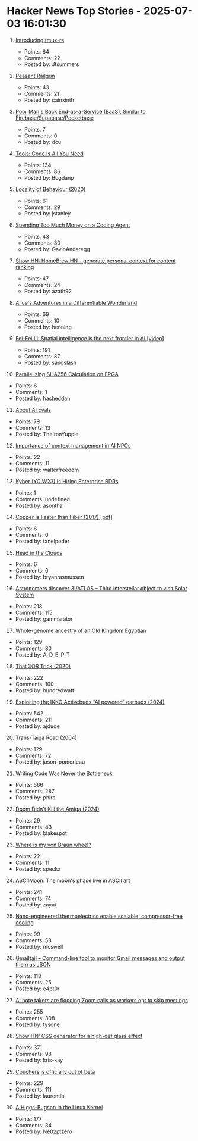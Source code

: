 # Hacker News Top Stories - 2025-07-03 16:01:30

1. [Introducing tmux-rs](https://richardscollin.github.io/tmux-rs/)
   - Points: 84
   - Comments: 22
   - Posted by: Jtsummers

2. [Peasant Railgun](https://knightsdigest.com/what-exactly-is-the-peasant-railgun-in-dd-5e/)
   - Points: 43
   - Comments: 21
   - Posted by: cainxinth

3. [Poor Man's Back End-as-a-Service (BaaS), Similar to Firebase/Supabase/Pocketbase](https://github.com/zserge/pennybase)
   - Points: 7
   - Comments: 0
   - Posted by: dcu

4. [Tools: Code Is All You Need](https://lucumr.pocoo.org/2025/7/3/tools/)
   - Points: 134
   - Comments: 86
   - Posted by: Bogdanp

5. [Locality of Behaviour (2020)](https://htmx.org/essays/locality-of-behaviour/)
   - Points: 61
   - Comments: 29
   - Posted by: jstanley

6. [Spending Too Much Money on a Coding Agent](https://allenpike.com/2025/coding-agents)
   - Points: 43
   - Comments: 30
   - Posted by: GavinAnderegg

7. [Show HN: HomeBrew HN – generate personal context for content ranking](https://www.hackernews.coffee/)
   - Points: 47
   - Comments: 24
   - Posted by: azath92

8. [Alice's Adventures in a Differentiable Wonderland](https://arxiv.org/abs/2404.17625)
   - Points: 69
   - Comments: 10
   - Posted by: henning

9. [Fei-Fei Li: Spatial intelligence is the next frontier in AI [video]](https://www.youtube.com/watch?v=_PioN-CpOP0)
   - Points: 191
   - Comments: 87
   - Posted by: sandslash

10. [Parallelizing SHA256 Calculation on FPGA](https://www.controlpaths.com/2025/06/29/parallelizing_sha256-calculation-fpga/)
   - Points: 6
   - Comments: 1
   - Posted by: hasheddan

11. [About AI Evals](https://hamel.dev/blog/posts/evals-faq/)
   - Points: 79
   - Comments: 13
   - Posted by: TheIronYuppie

12. [Importance of context management in AI NPCs](https://walterfreedom.com/post.html?id=ai-context-management)
   - Points: 22
   - Comments: 11
   - Posted by: walterfreedom

13. [Kyber (YC W23) Is Hiring Enterprise BDRs](https://www.ycombinator.com/companies/kyber/jobs/F1XERLm-enterprise-business-development-representative)
   - Points: 1
   - Comments: undefined
   - Posted by: asontha

14. [Copper is Faster than Fiber (2017) [pdf]](https://www.arista.com/assets/data/pdf/Copper-Faster-Than-Fiber-Brief.pdf)
   - Points: 6
   - Comments: 0
   - Posted by: tanelpoder

15. [Head in the Clouds](https://www.commonwealmagazine.org/head-clouds)
   - Points: 6
   - Comments: 0
   - Posted by: bryanrasmussen

16. [Astronomers discover 3I/ATLAS – Third interstellar object to visit Solar System](https://www.abc.net.au/news/science/2025-07-03/3i-atlas-a11pl3z-interstellar-object-in-our-solar-system/105489180)
   - Points: 218
   - Comments: 115
   - Posted by: gammarator

17. [Whole-genome ancestry of an Old Kingdom Egyptian](https://www.nature.com/articles/s41586-025-09195-5)
   - Points: 129
   - Comments: 80
   - Posted by: A_D_E_P_T

18. [That XOR Trick (2020)](https://florian.github.io//xor-trick/)
   - Points: 222
   - Comments: 100
   - Posted by: hundredwatt

19. [Exploiting the IKKO Activebuds “AI powered” earbuds (2024)](https://blog.mgdproductions.com/ikko-activebuds/)
   - Points: 542
   - Comments: 211
   - Posted by: ajdude

20. [Trans-Taiga Road (2004)](https://www.jamesbayroad.com/ttr/index.html)
   - Points: 129
   - Comments: 72
   - Posted by: jason_pomerleau

21. [Writing Code Was Never the Bottleneck](https://ordep.dev/posts/writing-code-was-never-the-bottleneck)
   - Points: 566
   - Comments: 287
   - Posted by: phire

22. [Doom Didn't Kill the Amiga (2024)](https://www.datagubbe.se/afb/)
   - Points: 29
   - Comments: 43
   - Posted by: blakespot

23. [Where is my von Braun wheel?](https://angadh.com/wherevonbraunwheel)
   - Points: 22
   - Comments: 11
   - Posted by: speckx

24. [ASCIIMoon: The moon's phase live in ASCII art](https://asciimoon.com/)
   - Points: 241
   - Comments: 74
   - Posted by: zayat

25. [Nano-engineered thermoelectrics enable scalable, compressor-free cooling](https://www.jhuapl.edu/news/news-releases/250521-apl-thermoelectrics-enable-compressor-free-cooling)
   - Points: 99
   - Comments: 53
   - Posted by: mcswell

26. [Gmailtail – Command-line tool to monitor Gmail messages and output them as JSON](https://github.com/c4pt0r/gmailtail)
   - Points: 113
   - Comments: 25
   - Posted by: c4pt0r

27. [AI note takers are flooding Zoom calls as workers opt to skip meetings](https://www.washingtonpost.com/technology/2025/07/02/ai-note-takers-meetings-bots/)
   - Points: 255
   - Comments: 308
   - Posted by: tysone

28. [Show HN: CSS generator for a high-def glass effect](https://glass3d.dev/)
   - Points: 371
   - Comments: 98
   - Posted by: kris-kay

29. [Couchers is officially out of beta](https://couchers.org/blog/2025/07/01/releasing-couchers-v1)
   - Points: 229
   - Comments: 111
   - Posted by: laurentlb

30. [A Higgs-Bugson in the Linux Kernel](https://blog.janestreet.com/a-higgs-bugson-in-the-linux-kernel/)
   - Points: 177
   - Comments: 34
   - Posted by: Ne02ptzero

